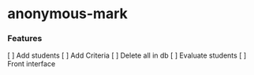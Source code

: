 # anonymous-mark

### Features

[ ] Add students
[ ] Add Criteria
[ ] Delete all in db
[ ] Evaluate students
[ ] Front interface
